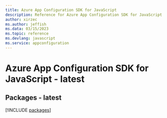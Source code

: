 ```yaml
---
title: Azure App Configuration SDK for JavaScript
description: Reference for Azure App Configuration SDK for JavaScript
author: xirzec
ms.author: jeffish
ms.data: 03/15/2023
ms.topic: reference
ms.devlang: javascript
ms.service: appconfiguration
---
```

# Azure App Configuration SDK for JavaScript - latest
## Packages - latest
[!INCLUDE [packages](app-configuration-index.md)]